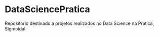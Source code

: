 # DataSciencePratica
Repositório destinado a projetos realizados no Data Science na Prática, Sigmoidal

